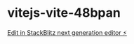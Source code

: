 # vitejs-vite-48bpan

[Edit in StackBlitz next generation editor ⚡️](https://stackblitz.com/~/github.com/takadogg/vitejs-vite-48bpan)